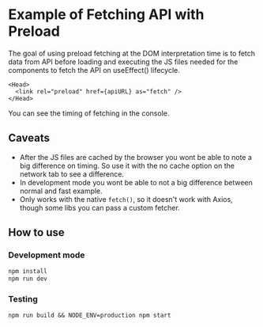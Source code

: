# Example of Fetching API with Preload

The goal of using preload fetching at the DOM interpretation time is to fetch data from API before loading and executing the JS files needed for the components to fetch the API on useEffect() lifecycle.

```
<Head>
  <link rel="preload" href={apiURL} as="fetch" />
</Head>
```

You can see the timing of fetching in the console.

## Caveats
- After the JS files are cached by the browser you wont be able to note a big difference on timing. So use it with the no cache option on the network tab to see a difference.
- In development mode you wont be able to not a big difference between normal and fast example.
- Only works with the native `fetch()`, so it doesn't work with Axios, though some libs you can pass a custom fetcher.

## How to use

### Development mode

```bash
npm install
npm run dev
```

### Testing
```
npm run build && NODE_ENV=production npm start
```